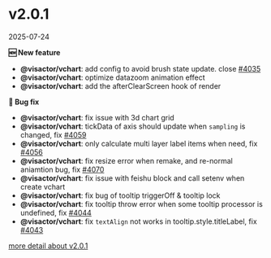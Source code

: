 # v2.0.1

2025-07-24


**🆕 New feature**

- **@visactor/vchart**: add config to avoid brush state update. close [#4035](https://github.com/VisActor/VChart/issues/4035)
- **@visactor/vchart**: optimize datazoom animation effect
- **@visactor/vchart**: add the afterClearScreen hook of render

**🐛 Bug fix**

- **@visactor/vchart**: fix issue with 3d chart grid
- **@visactor/vchart**: tickData of axis should update when `sampling` is changed, fix [#4059](https://github.com/VisActor/VChart/issues/4059)
- **@visactor/vchart**: only calculate multi layer label items when need, fix [#4056](https://github.com/VisActor/VChart/issues/4056)
- **@visactor/vchart**: fix resize error when remake, and re-normal aniamtion bug, fix [#4070](https://github.com/VisActor/VChart/issues/4070)
- **@visactor/vchart**: fix issue with feishu block and call setenv when create vchart
- **@visactor/vchart**: fix bug of tooltip triggerOff & tooltip lock
- **@visactor/vchart**: fix tooltip throw error when some tooltip processor is undefined, fix [#4044](https://github.com/VisActor/VChart/issues/4044)
- **@visactor/vchart**: fix `textAlign` not works in tooltip.style.titleLabel, fix [#4043](https://github.com/VisActor/VChart/issues/4043)



[more detail about v2.0.1](https://github.com/VisActor/VChart/releases/tag/v2.0.1)

